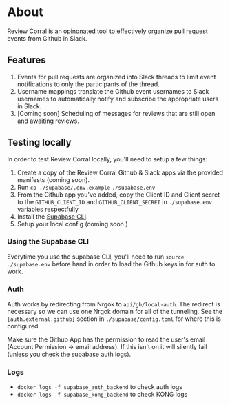 # About

Review Corral is an opinonated tool to effectively organize pull request events from
Github in Slack.

## Features

1. Events for pull requests are organized into Slack threads to limit event notifications
to only the participants of the thread.
1. Username mappings translate the Github event usernames to Slack usernames to automatically
notify and subscribe the appropriate users in Slack. 
1. [Coming soon] Scheduling of messages for reviews that are still open and awaiting reviews.

## Testing locally

In order to test Review Corral locally, you'll need to setup a few things:

1. Create a copy of the Review Corral Github & Slack apps via the provided manifests
   (coming soon).
1. Run `cp ./supabase/.env.example` `./supabase.env`
1. From the Github app you've added, copy the Client ID and Client secret to the
   `GITHUB_CLIENT_ID` and `GITHUB_CLIENT_SECRET` in `./supabase.env` variables respectfully
1. Install the [Supabase CLI](https://supabase.com/docs/guides/cli).
1. Setup your local config (coming soon.)

### Using the Supabase CLI

Everytime you use the supabase CLI, you'll need to run `source ./supabase.env` before
hand in order to load the Github keys in for auth to work.

### Auth

Auth works by redirecting from Nrgok to `api/gh/local-auth`. The redirect is necessary
so we can use one Nrgok domain for all of the tunneling. See the
`[auth.external.github]`
section in `./supabase/config.toml` for where this is configured.

Make sure the Github App has the permission to read the user's email
(Account Permission -> email address). If this isn't on it will silently fail (unless
you check the supabase auth logs).

### Logs

- `docker logs -f supabase_auth_backend` to check auth logs
- `docker logs -f supabase_kong_backend` to check KONG logs
